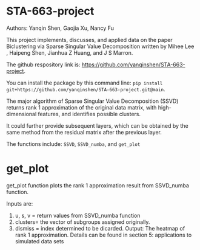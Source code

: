 # STA-663-project

Authors: Yanqin Shen, Gaojia Xu, Nancy Fu

This project implements, discusses, and applied data on the paper Biclustering via Sparse Singular Value Decomposition written by Mihee Lee , Haipeng Shen, Jianhua Z Huang, and J S Marron.

The github respository link is: https://github.com/yanqinshen/STA-663-project.

You can install the package by this command line: `pip install git+https://github.com/yanqinshen/STA-663-project.git@main`.

The major algorithm of Sparse Singular Value Decomposition (SSVD) returns rank 1 approximation of the original data matrix, with high-dimensional features, and identifies possible clusters.

It could further provide subsequent layers, which can be obtained by the same method from the residual matrix after the previous layer. 

The functions include: `SSVD`, `SSVD_numba`, and `get_plot`

# get_plot

get_plot function plots the rank 1 approximation result from SSVD_numba function.

Inputs are: 
1. u, s, v = return values from SSVD_numba function
2. clusters= the vector of subgroups assigned originally. 
3. dismiss = index determined to be dicarded.
Output: The heatmap of rank 1 approximation.
Details can be found in section 5: applications to simulated data sets
